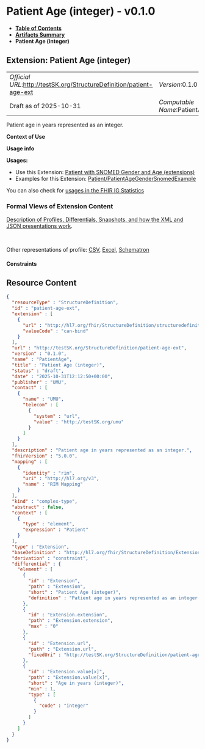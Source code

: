# Patient Age (integer) - v0.1.0

* [**Table of Contents**](toc.md)
* [**Artifacts Summary**](artifacts.md)
* **Patient Age (integer)**

## Extension: Patient Age (integer) 

| | |
| :--- | :--- |
| *Official URL*:http://testSK.org/StructureDefinition/patient-age-ext | *Version*:0.1.0 |
| Draft as of 2025-10-31 | *Computable Name*:PatientAge |

Patient age in years represented as an integer.

**Context of Use**

**Usage info**

**Usages:**

* Use this Extension: [Patient with SNOMED Gender and Age (extensions)](StructureDefinition-patient-age-gender-snomed-profile.md)
* Examples for this Extension: [Patient/PatientAgeGenderSnomedExample](Patient-PatientAgeGenderSnomedExample.md)

You can also check for [usages in the FHIR IG Statistics](https://packages2.fhir.org/xig/SKtestIG|current/StructureDefinition/patient-age-ext)

### Formal Views of Extension Content

 [Description of Profiles, Differentials, Snapshots, and how the XML and JSON presentations work](http://build.fhir.org/ig/FHIR/ig-guidance/readingIgs.html#structure-definitions). 

 

Other representations of profile: [CSV](StructureDefinition-patient-age-ext.csv), [Excel](StructureDefinition-patient-age-ext.xlsx), [Schematron](StructureDefinition-patient-age-ext.sch) 

#### Constraints



## Resource Content

```json
{
  "resourceType" : "StructureDefinition",
  "id" : "patient-age-ext",
  "extension" : [
    {
      "url" : "http://hl7.org/fhir/StructureDefinition/structuredefinition-type-characteristics",
      "valueCode" : "can-bind"
    }
  ],
  "url" : "http://testSK.org/StructureDefinition/patient-age-ext",
  "version" : "0.1.0",
  "name" : "PatientAge",
  "title" : "Patient Age (integer)",
  "status" : "draft",
  "date" : "2025-10-31T12:12:50+00:00",
  "publisher" : "UMU",
  "contact" : [
    {
      "name" : "UMU",
      "telecom" : [
        {
          "system" : "url",
          "value" : "http://testSK.org/umu"
        }
      ]
    }
  ],
  "description" : "Patient age in years represented as an integer.",
  "fhirVersion" : "5.0.0",
  "mapping" : [
    {
      "identity" : "rim",
      "uri" : "http://hl7.org/v3",
      "name" : "RIM Mapping"
    }
  ],
  "kind" : "complex-type",
  "abstract" : false,
  "context" : [
    {
      "type" : "element",
      "expression" : "Patient"
    }
  ],
  "type" : "Extension",
  "baseDefinition" : "http://hl7.org/fhir/StructureDefinition/Extension",
  "derivation" : "constraint",
  "differential" : {
    "element" : [
      {
        "id" : "Extension",
        "path" : "Extension",
        "short" : "Patient Age (integer)",
        "definition" : "Patient age in years represented as an integer."
      },
      {
        "id" : "Extension.extension",
        "path" : "Extension.extension",
        "max" : "0"
      },
      {
        "id" : "Extension.url",
        "path" : "Extension.url",
        "fixedUri" : "http://testSK.org/StructureDefinition/patient-age-ext"
      },
      {
        "id" : "Extension.value[x]",
        "path" : "Extension.value[x]",
        "short" : "Age in years (integer)",
        "min" : 1,
        "type" : [
          {
            "code" : "integer"
          }
        ]
      }
    ]
  }
}

```
